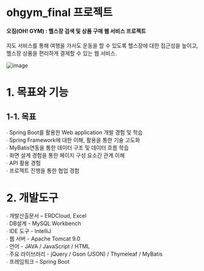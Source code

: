 # ohgym_final 프로젝트

#### 오짐(OH! GYM) : 헬스장 검색 및 상품 구매 웹 서비스 프로젝트

지도 서비스를 통해 여행을 가서도 운동을 할 수 있도록 헬스장에 대한 접근성을 높이고,
헬스장 상품을 편리하게 결제할 수 있는 웹 서비스.

![image](https://github.com/qkrtiger/ohgym_final/assets/133315262/8ad317e9-9f16-4965-bb92-07c244c44294)

# 1. 목표와 기능
## 1-1. 목표
∙ Spring Boot를 활용한 Web application 개발 경험 및 학습<br>
∙ Spring Framework에 대한 이해, 활용을 통한 기술 고도화<br>
∙ MyBatis연동을 통한 데이터 구조 및 데이터 흐름 학습<br>
∙ 화면 설계 경험을 통한 페이지 구성 요소간 관계 이해<br>
∙ API 활용 경험<br>
∙ 프로젝트 진행을 통한 협업 경험

# 2. 개발도구

∙ 개발산출문서 – ERDCloud, Excel<br>
∙ DB설계 - MySQL Workbench<br>
∙ IDE 도구 - IntelliJ<br>
∙ 웹 서버 - Apache Tomcat 9.0<br>
∙ 언어 - JAVA / JavaScript / HTML<br>
∙ 주요 라이브러리 - jQuery / Gson (JSON) / Thymeleaf / MyBatis<br>
∙ 프레임워크 – Spring Boot
